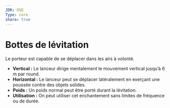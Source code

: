 ```yaml
---
JDR: OSE
Type: core
share: true
---
```

# Bottes de lévitation

Le porteur est capable de se déplacer dans les airs à volonté.

- **Vertical :** Le lanceur dirige mentalement le mouvement vertical jusqu’à 6 m par round.
- **Horizontal :** Le lanceur peut se déplacer latéralement en exerçant une poussée contre des objets solides.
- **Poids :** Un poids normal peut être porté durant la lévitation.
- **Utilisation :** On peut utiliser cet enchantement sans limites de fréquence ou de durée.